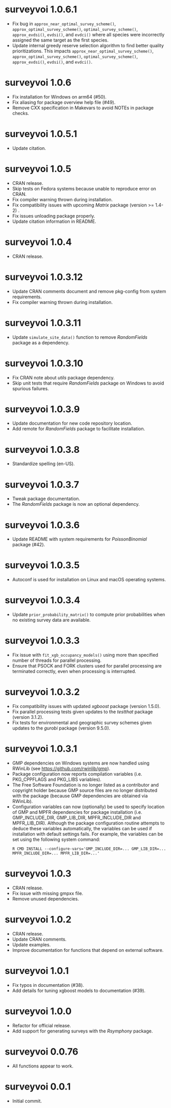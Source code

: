 # surveyvoi 1.0.6.1

- Fix bug in `approx_near_optimal_survey_scheme()`,
  `approx_optimal_survey_scheme()`, `optimal_survey_scheme()`,
  `approx_evdsi()`, `evdsi()`, and `evdci()` where all species were incorrectly
  assigned the same target as the first species.
- Update internal greedy reserve selection algorithm to find better quality
  prioritizations. This impacts `approx_near_optimal_survey_scheme()`,
  `approx_optimal_survey_scheme()`, `optimal_survey_scheme()`,
  `approx_evdsi()`, `evdsi()`, and `evdci()`.

# surveyvoi 1.0.6

- Fix installation for Windows on arm64 (#50).
- Fix aliasing for package overview help file (#49).
- Remove CXX specification in Makevars to avoid NOTEs in package checks.

# surveyvoi 1.0.5.1

- Update citation.

# surveyvoi 1.0.5

- CRAN release.
- Skip tests on Fedora systems because unable to reproduce error on CRAN.
- Fix compiler warning thrown during installation.
- Fix compatibility issues with upcoming _Matrix_ package (version >= 1.4-2) .
- Fix issues unloading package properly.
- Update citation information in README.

# surveyvoi 1.0.4

- CRAN release.

# surveyvoi 1.0.3.12

- Update CRAN comments document and remove pkg-config from system requirements.
- Fix compiler warning thrown during installation.

# surveyvoi 1.0.3.11

- Update `simulate_site_data()` function to remove _RandomFields_ package
  as a dependency.

# surveyvoi 1.0.3.10

- Fix CRAN note about _utils_ package dependency.
- Skip unit tests that require _RandomFields_ package on Windows to avoid
  spurious failures.

# surveyvoi 1.0.3.9

- Update documentation for new code repository location.
- Add remote for _RandomFields_ package to facilitate installation.

# surveyvoi 1.0.3.8

- Standardize spelling (en-US).

# surveyvoi 1.0.3.7

- Tweak package documentation.
- The _RandomFields_ package is now an optional dependency.

# surveyvoi 1.0.3.6

- Update README with system requirements for _PoissonBinomial_ package (#42).

# surveyvoi 1.0.3.5

- Autoconf is used for installation on Linux and macOS operating systems.

# surveyvoi 1.0.3.4

- Update `prior_probability_matrix()` to compute prior probabilities when
  no existing survey data are available.

# surveyvoi 1.0.3.3

- Fix issue with `fit_xgb_occupancy_models()` using more than specified number
  of threads for parallel processing.
- Ensure that PSOCK and FORK clusters used for parallel processing are
  terminated correctly, even when processing is interrupted.

# surveyvoi 1.0.3.2

- Fix compatibility issues with updated _xgboost_ package (version 1.5.0).
- Fix parallel processing tests given updates to the _testthat_ package
  (version 3.1.2).
- Fix tests for environmental and geographic survey schemes given updates to
  the _gurobi_ package (version 9.5.0).

# surveyvoi 1.0.3.1

- GMP dependencies on Windows systems are now handled using RWinLib
  (see https://github.com/rwinlib/gmp).
- Package configuration now reports compilation variables
  (i.e. PKG_CPPFLAGS and PKG_LIBS variables).
- The Free Software Foundation is no longer listed as a contributor and
  copyright holder because GMP source files are no longer distributed
  with the package (because GMP dependencies are obtained via RWinLib).
- Configuration variables can now (optionally) be used to specify location of
  GMP and MPFR dependencies for package installation (i.e. GMP_INCLUDE_DIR,
  GMP_LIB_DIR, MPFR_INCLUDE_DIR and MPFR_LIB_DIR). Although the package
  configuration routine attempts to deduce these variables automatically,
  the variables can be used if installation with default settings fails.
  For example, the variables can be set using the following system command:
  ```
  R CMD INSTALL --configure-vars='GMP_INCLUDE_DIR=... GMP_LIB_DIR=... MPFR_INCLUDE_DIR=... MPFR_LIB_DIR=...'
  ```

# surveyvoi 1.0.3

- CRAN release.
- Fix issue with missing gmpxx file.
- Remove unused dependencies.

# surveyvoi 1.0.2

- CRAN release.
- Update CRAN comments.
- Update examples.
- Improve documentation for functions that depend on external software.

# surveyvoi 1.0.1

-  Fix typos in documentation (#38).
-  Add details for tuning xgboost models to documentation (#39).

# surveyvoi 1.0.0

- Refactor for official release.
- Add support for generating surveys with the _Rsymphony_ package.

# surveyvoi 0.0.76

- All functions appear to work.

# surveyvoi 0.0.1

- Initial commit.
